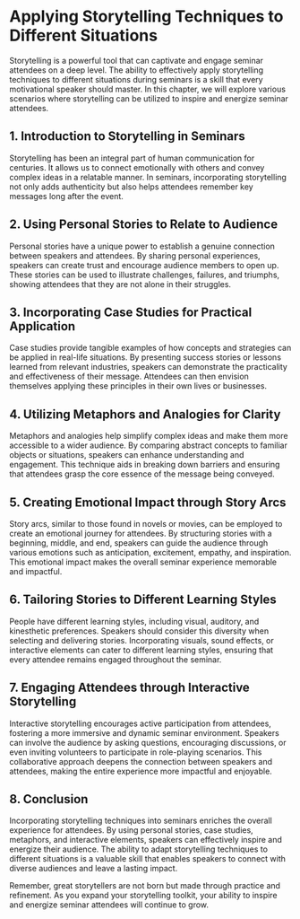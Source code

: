 Applying Storytelling Techniques to Different Situations
===================================================================

Storytelling is a powerful tool that can captivate and engage seminar attendees on a deep level. The ability to effectively apply storytelling techniques to different situations during seminars is a skill that every motivational speaker should master. In this chapter, we will explore various scenarios where storytelling can be utilized to inspire and energize seminar attendees.

1\. Introduction to Storytelling in Seminars
-------------------------------------------

Storytelling has been an integral part of human communication for centuries. It allows us to connect emotionally with others and convey complex ideas in a relatable manner. In seminars, incorporating storytelling not only adds authenticity but also helps attendees remember key messages long after the event.

2\. Using Personal Stories to Relate to Audience
-----------------------------------------------

Personal stories have a unique power to establish a genuine connection between speakers and attendees. By sharing personal experiences, speakers can create trust and encourage audience members to open up. These stories can be used to illustrate challenges, failures, and triumphs, showing attendees that they are not alone in their struggles.

3\. Incorporating Case Studies for Practical Application
-------------------------------------------------------

Case studies provide tangible examples of how concepts and strategies can be applied in real-life situations. By presenting success stories or lessons learned from relevant industries, speakers can demonstrate the practicality and effectiveness of their message. Attendees can then envision themselves applying these principles in their own lives or businesses.

4\. Utilizing Metaphors and Analogies for Clarity
------------------------------------------------

Metaphors and analogies help simplify complex ideas and make them more accessible to a wider audience. By comparing abstract concepts to familiar objects or situations, speakers can enhance understanding and engagement. This technique aids in breaking down barriers and ensuring that attendees grasp the core essence of the message being conveyed.

5\. Creating Emotional Impact through Story Arcs
-----------------------------------------------

Story arcs, similar to those found in novels or movies, can be employed to create an emotional journey for attendees. By structuring stories with a beginning, middle, and end, speakers can guide the audience through various emotions such as anticipation, excitement, empathy, and inspiration. This emotional impact makes the overall seminar experience memorable and impactful.

6\. Tailoring Stories to Different Learning Styles
-------------------------------------------------

People have different learning styles, including visual, auditory, and kinesthetic preferences. Speakers should consider this diversity when selecting and delivering stories. Incorporating visuals, sound effects, or interactive elements can cater to different learning styles, ensuring that every attendee remains engaged throughout the seminar.

7\. Engaging Attendees through Interactive Storytelling
------------------------------------------------------

Interactive storytelling encourages active participation from attendees, fostering a more immersive and dynamic seminar environment. Speakers can involve the audience by asking questions, encouraging discussions, or even inviting volunteers to participate in role-playing scenarios. This collaborative approach deepens the connection between speakers and attendees, making the entire experience more impactful and enjoyable.

8\. Conclusion
-------------

Incorporating storytelling techniques into seminars enriches the overall experience for attendees. By using personal stories, case studies, metaphors, and interactive elements, speakers can effectively inspire and energize their audience. The ability to adapt storytelling techniques to different situations is a valuable skill that enables speakers to connect with diverse audiences and leave a lasting impact.

Remember, great storytellers are not born but made through practice and refinement. As you expand your storytelling toolkit, your ability to inspire and energize seminar attendees will continue to grow.
